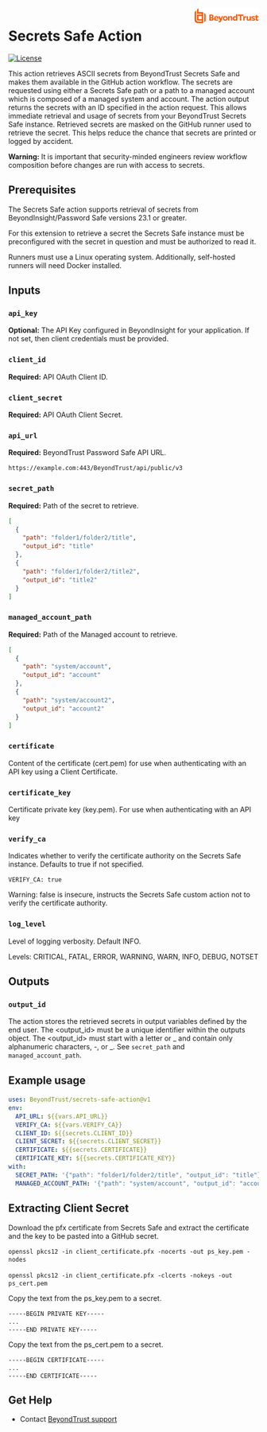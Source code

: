 <a href="https://www.beyondtrust.com">
    <img src="images/beyondtrust_logo.svg" alt="BeyondTrust" title="BeyondTrust" align="right" height="30">
</a>

# Secrets Safe Action
[![License](https://img.shields.io/badge/license-MIT%20-brightgreen.svg)](LICENSE)


This action retrieves ASCII secrets from BeyondTrust Secrets Safe and makes them available in the GitHub action workflow. The secrets are requested using either a Secrets Safe path or a path to a managed account which is composed of a managed system and account. The action output returns the secrets with an ID specified in the action request. This allows immediate retrieval and usage of secrets from your BeyondTrust Secrets Safe instance. Retrieved secrets are masked on the GitHub runner used to retrieve the secret. This helps reduce the chance that secrets are printed or logged by accident.

**Warning:** It is important that security-minded engineers review workflow composition before changes are run with access to secrets.

## Prerequisites
The Secrets Safe action supports retrieval of secrets from BeyondInsight/Password Safe versions 23.1 or greater.

For this extension to retrieve a secret the Secrets Safe instance must be preconfigured with the secret in question and must be authorized to read it.

Runners must use a Linux operating system. Additionally, self-hosted runners will need Docker installed.

## Inputs

### `api_key`

**Optional:** The API Key configured in BeyondInsight for your application. If not set, then client credentials must be provided.

### `client_id`

**Required:** API OAuth Client ID.

### `client_secret`

**Required:** API OAuth Client Secret.

### `api_url`

**Required:** BeyondTrust Password Safe API URL.
```
https://example.com:443/BeyondTrust/api/public/v3
```

### `secret_path`
**Required:** Path of the secret to retrieve.
```json
[
  {
    "path": "folder1/folder2/title",
    "output_id": "title"
  },
  {
    "path": "folder1/folder2/title2",
    "output_id": "title2"
  }
]
```

### `managed_account_path`

**Required:** Path of the Managed account to retrieve.
```json
[
  {
    "path": "system/account",
    "output_id": "account"
  },
  {
    "path": "system/account2",
    "output_id": "account2"
  }
]
```

### `certificate`

Content of the certificate (cert.pem) for use when authenticating with an API key using a Client Certificate.

### `certificate_key`

Certificate private key (key.pem). For use when authenticating with an API key

### `verify_ca`

Indicates whether to verify the certificate authority on the Secrets Safe instance. Defaults to true if not specified.
```
VERIFY_CA: true
```
Warning: false is insecure, instructs the Secrets Safe custom action not to verify the certificate authority.

### `log_level`
Level of logging verbosity. Default INFO.

Levels: CRITICAL, FATAL, ERROR, WARNING, WARN, INFO, DEBUG, NOTSET

## Outputs

### `output_id`

The action stores the retrieved secrets in output variables defined by the end user. The <output_id> must be a unique identifier within the outputs object. The <output_id> must start with a letter or _ and contain only alphanumeric characters, -, or _. See `secret_path` and `managed_account_path`.


## Example usage

```yaml
uses: BeyondTrust/secrets-safe-action@v1
env:
  API_URL: ${{vars.API_URL}}
  VERIFY_CA: ${{vars.VERIFY_CA}}
  CLIENT_ID: ${{secrets.CLIENT_ID}}
  CLIENT_SECRET: ${{secrets.CLIENT_SECRET}}
  CERTIFICATE: ${{secrets.CERTIFICATE}}
  CERTIFICATE_KEY: ${{secrets.CERTIFICATE_KEY}}
with:
  SECRET_PATH: '{"path": "folder1/folder2/title", "output_id": "title"}'
  MANAGED_ACCOUNT_PATH: '{"path": "system/account", "output_id": "account"}'
```

## Extracting Client Secret
Download the pfx certificate from Secrets Safe and extract the certificate and the key to be pasted into a GitHub secret.

~~~~
openssl pkcs12 -in client_certificate.pfx -nocerts -out ps_key.pem -nodes

openssl pkcs12 -in client_certificate.pfx -clcerts -nokeys -out ps_cert.pem
~~~~

Copy the text from the ps_key.pem to a secret.
```
-----BEGIN PRIVATE KEY-----
...
-----END PRIVATE KEY-----
```
Copy the text from the ps_cert.pem to a secret.
```
-----BEGIN CERTIFICATE----- 
... 
-----END CERTIFICATE-----
```

## Get Help
- Contact [BeyondTrust support](https://www.beyondtrust.com/docs/index.htm#support)